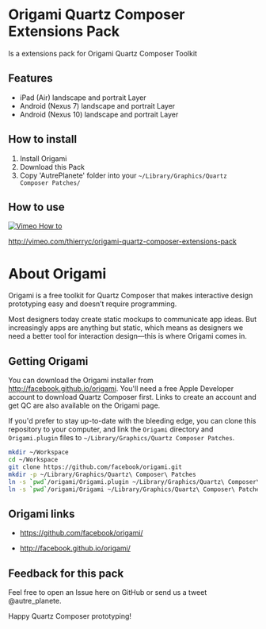 Origami Quartz Composer Extensions Pack
=======================================

Is a extensions pack for Origami Quartz Composer Toolkit

Features
--------

- iPad (Air) landscape and portrait Layer
- Android (Nexus 7) landscape and portrait Layer
- Android (Nexus 10) landscape and portrait Layer

How to install
--------------

1. Install Origami 
2. Download this Pack
3. Copy 'AutrePlanete' folder into your `~/Library/Graphics/Quartz Composer Patches/`

How to use
----------

[![Vimeo How to](http://secure-b.vimeocdn.com/ts/468/142/468142468_295.jpg)](http://vimeo.com/thierryc/origami-quartz-composer-extensions-pack)

http://vimeo.com/thierryc/origami-quartz-composer-extensions-pack

About Origami
=============

Origami is a free toolkit for Quartz Composer that makes interactive design prototyping easy and doesn’t require programming.

Most designers today create static mockups to communicate app ideas. But increasingly apps are anything but static, which means as designers we need a better tool for interaction design—this is where Origami comes in.

Getting Origami
---------------

You can download the Origami installer from http://facebook.github.io/origami. You'll need a free Apple Developer account to download Quartz Composer first. Links to create an account and get QC are also available on the Origami page.

If you'd prefer to stay up-to-date with the bleeding edge, you can clone this repository to your computer, and link the `Origami` directory and `Origami.plugin` files to `~/Library/Graphics/Quartz Composer Patches`.

```sh
mkdir ~/Workspace
cd ~/Workspace
git clone https://github.com/facebook/origami.git
mkdir -p ~/Library/Graphics/Quartz\ Composer\ Patches
ln -s `pwd`/origami/Origami.plugin ~/Library/Graphics/Quartz\ Composer\ Patches
ln -s `pwd`/origami/Origami ~/Library/Graphics/Quartz\ Composer\ Patches
```

Origami links
-------------

- https://github.com/facebook/origami/

- http://facebook.github.io/origami/


Feedback for this pack
----------------------
Feel free to open an Issue here on GitHub or send us a tweet @autre_planete.


Happy Quartz Composer prototyping!

